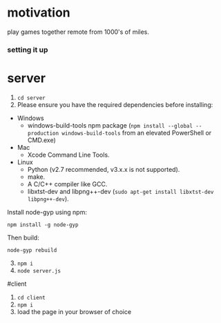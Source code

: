 # motivation
play games together remote from 1000's of miles. 

### setting it up

# server
1. `cd server`
2. Please ensure you have the required dependencies before installing:

* Windows
  * windows-build-tools npm package (`npm install --global --production windows-build-tools` from an elevated PowerShell or CMD.exe)
* Mac
  * Xcode Command Line Tools.
* Linux
  * Python (v2.7 recommended, v3.x.x is not supported).
  * make.
  * A C/C++ compiler like GCC.
  * libxtst-dev and libpng++-dev (`sudo apt-get install libxtst-dev libpng++-dev`).

Install node-gyp using npm:

```
npm install -g node-gyp
```

Then build:

```
node-gyp rebuild
```
3. `npm i`
4. `node server.js`

#client 
1. `cd client`
2. `npm i`
3. load the page in your browser of choice

